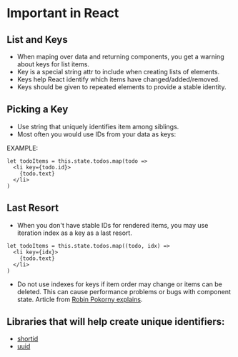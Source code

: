 # Important in React

## List and Keys

- When maping over data and returning components, you get a warning about keys for list items.
- Key is a special string attr to include when creating lists of elements.
- Keys help React identify which items have changed/added/removed.
- Keys should be given to repeated elements to provide a stable identity.

## Picking a Key

- Use string that uniquely identifies item among siblings. 
- Most often you would use IDs from your data as keys:

EXAMPLE:
```
let todoItems = this.state.todos.map(todo => 
  <li key={todo.id}>
    {todo.text}
  </li>
)
```

## Last Resort

- When you don't have stable IDs for rendered items, you may use iteration index as a key as a last resort.
```
let todoItems = this.state.todos.map((todo, idx) => 
  <li key={idx}>
    {todo.text}
  </li>
)
```

- Do not use indexes for keys if item order may change or items can be deleted. This can cause performance problems or bugs with component state.
Article from [Robin Pokorny explains](https://medium.com/@robinpokorny/index-as-a-key-is-an-anti-pattern-e0349aece318).

## Libraries that will help create unique identifiers:
- [shortid](https://www.npmjs.com/package/shortid)
- [uuid](https://www.npmjs.com/package/uuid)
